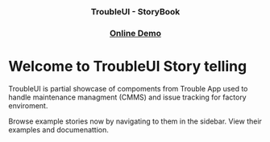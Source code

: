 <br />
<p align="center">
  <!-- <a href="https://damikun.github.io/troubleui-story">
  <img src="images/toast.gif" alt="TroubleUI-Story" >
  </a> -->

  <h3 align="center">TroubleUI - StoryBook</h3>
   <h3 align="center">
    <a href="https://damikun.github.io/troubleui-story/">Online Demo</a>
  </h3>
</p>

# Welcome to TroubleUI Story telling

TroubleUI is partial showcase of compoments from Trouble App used to handle maintenance managment (CMMS) and issue tracking for factory enviroment.

Browse example stories now by navigating to them in the sidebar.
View their examples and documenattion.
